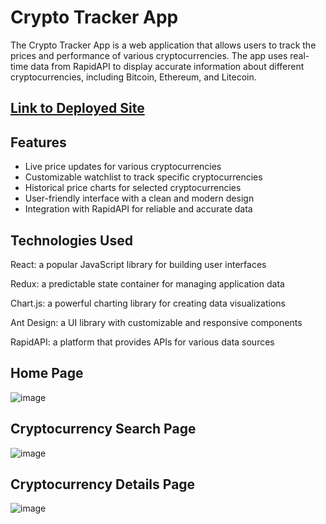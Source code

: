 # Crypto Tracker App
The Crypto Tracker App is a web application that allows users to track the prices and performance of various cryptocurrencies. The app uses real-time data from RapidAPI to display accurate information about different cryptocurrencies, including Bitcoin, Ethereum, and Litecoin.

## [Link to Deployed Site](https://cryptoscope-tracker.netlify.app/)

## Features
- Live price updates for various cryptocurrencies
- Customizable watchlist to track specific cryptocurrencies
- Historical price charts for selected cryptocurrencies
- User-friendly interface with a clean and modern design
- Integration with RapidAPI for reliable and accurate data
## Technologies Used
React: a popular JavaScript library for building user interfaces

Redux: a predictable state container for managing application data

Chart.js: a powerful charting library for creating data visualizations

Ant Design: a UI library with customizable and responsive components

RapidAPI: a platform that provides APIs for various data sources


## Home Page
![image](https://user-images.githubusercontent.com/90979468/221387493-8535e8b5-614f-4c36-92c9-d308e5b04a52.png)

## Cryptocurrency Search Page
![image](https://user-images.githubusercontent.com/90979468/221387695-ecebb785-b18a-406b-90e8-60c390bf603d.png)

## Cryptocurrency Details Page
![image](https://user-images.githubusercontent.com/90979468/221387731-b6dae567-dd72-46f5-a7b6-a488d4e29bf1.png)
